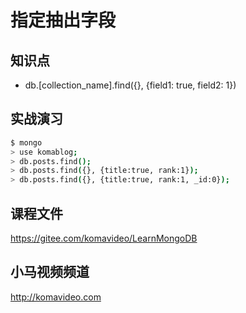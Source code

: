指定抽出字段
===========

## 知识点

* db.[collection_name].find({}, {field1: true, field2: 1})

## 实战演习

~~~bash
$ mongo
> use komablog;
> db.posts.find();
> db.posts.find({}, {title:true, rank:1});
> db.posts.find({}, {title:true, rank:1, _id:0});
~~~

## 课程文件

https://gitee.com/komavideo/LearnMongoDB

## 小马视频频道

http://komavideo.com
